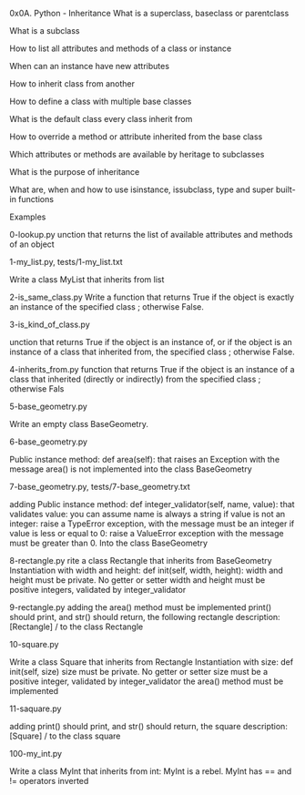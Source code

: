 0x0A. Python - Inheritance
What is a superclass, baseclass or parentclass

What is a subclass

How to list all attributes and methods of a class or instance

When can an instance have new attributes

How to inherit class from another

How to define a class with multiple base classes

What is the default class every class inherit from

How to override a method or attribute inherited from the base class

Which attributes or methods are available by heritage to subclasses

What is the purpose of inheritance

What are, when and how to use isinstance, issubclass, type and super built-in functions

Examples

0-lookup.py
unction that returns the list of available attributes and methods of an object


1-my_list.py, tests/1-my_list.txt

Write a class MyList that inherits from list

2-is_same_class.py
Write a function that returns True if the object is exactly an instance of the specified class ; otherwise False.

3-is_kind_of_class.py

unction that returns True if the object is an instance of, or if the object is an instance of a class that inherited from, the specified class ; otherwise False.

4-inherits_from.py
function that returns True if the object is an instance of a class that inherited (directly or indirectly) from the specified class ; otherwise Fals

5-base_geometry.py	

Write an empty class BaseGeometry.

6-base_geometry.py

Public instance method: def area(self): that raises an Exception with the message area() is not implemented into the class BaseGeometry

7-base_geometry.py, tests/7-base_geometry.txt

adding Public instance method: def integer_validator(self, name, value): that validates value: you can assume name is always a string if value is not an integer: raise a TypeError exception, with the message must be an integer if value is less or equal to 0: raise a ValueError exception with the message must be greater than 0. Into the class BaseGeometry

8-rectangle.py
rite a class Rectangle that inherits from BaseGeometry Instantiation with width and height: def init(self, width, height): width and height must be private. No getter or setter width and height must be positive integers, validated by integer_validator

9-rectangle.py
adding the area() method must be implemented print() should print, and str() should return, the following rectangle description: [Rectangle] / to the class Rectangle

10-square.py

Write a class Square that inherits from Rectangle Instantiation with size: def init(self, size) size must be private. No getter or setter size must be a positive integer, validated by integer_validator the area() method must be implemented

11-saquare.py

adding print() should print, and str() should return, the square description: [Square] / to the class square

100-my_int.py

Write a class MyInt that inherits from int: MyInt is a rebel. MyInt has == and != operators inverted
